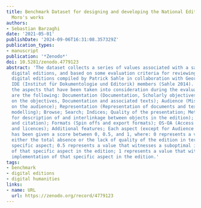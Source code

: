 ```yaml
---
title: Benchmark Dataset for designing and developing the National Edition of Aldo
  Moro's works
authors:
- Sebastian Barzaghi
date: '2021-05-01'
publishDate: '2024-09-06T16:31:08.357329Z'
publication_types:
- manuscript
publication: '*Zenodo*'
doi: 10.5281/zenodo.4779123
abstract: 'The dataset collects a series of values associated with a sample of 30
  digital editions, and based on some evaluation criteria for reviewing scholarly
  digital editions compiled by Patrick Sahle in collaboration with Georg Voegler and
  IDE (Institut für Dokumentologie und Editorik) members (Sahle 2014). In particular,
  the aspects that have been taken into consideration during the evaluation process
  are the following: Documentation (Documentation, Scholarly objectives, Mission focusing
  on the objectives, Documentation and associated texts); Audience (Mission, focusing
  on the audience); Representation (Representation of documents and texts); Data model (Data
  modelling); Browse; Search; Indices; Quality of the presentation; Metadata (Metadata
  for description of and interlinkage between objects in the edition); Identification (Identification
  and citation); Formats (Spin offs and export formats); OS-OA (Access to basic data, Rights
  and licences); Additional features; Each aspect (except for Audience and Data model)
  has been given a score between 0, 0.5, and 1, where: 0 represents a value that witnesses
  either the total absence or the lack of quality of the edition in terms of that
  specific aspect; 0.5 represents a value that witnesses a suboptimal implementation
  of that specific aspect in the edition; 1 represents a value that witnesses an optimal
  implementation of that specific aspect in the edition.'
tags:
- benchmark
- digital editions
- digital humanities
links:
- name: URL
  url: https://zenodo.org/record/4779123
---
```

